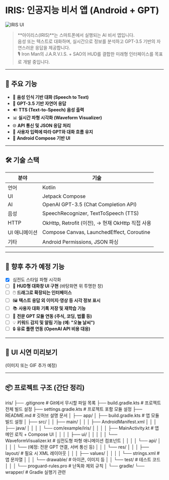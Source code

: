 # IRIS: 인공지능 비서 앱 (Android + GPT)

![IRIS UI](https://github.com/your-username/iris/assets/preview.png) <!-- 필요 시 이미지 링크 수정 -->

> **아이리스(IRIS)**는 스마트폰에서 실행되는 AI 비서 앱입니다.  
> 음성 또는 텍스트로 대화하며, 실시간으로 정보를 분석하고 GPT-3.5 기반의 자연스러운 응답을 제공합니다.  
> 🎙️ Iron Man의 J.A.R.V.I.S. + SAO의 HUD를 결합한 미래형 인터페이스를 목표로 개발 중입니다.

---

## 🚀 주요 기능

- 🎤 **음성 인식 기반 대화 (Speech to Text)**
- 💬 **GPT-3.5 기반 자연어 응답**
- 🔊 **TTS (Text-to-Speech) 음성 출력**
- 📊 **실시간 파형 시각화 (Waveform Visualizer)**
- 🌐 **API 통신 및 JSON 응답 처리**
- 🧠 **사용자 입력에 따라 GPT와 대화 흐름 유지**
- 📱 **Android Compose 기반 UI**

---

## 🛠️ 기술 스택

| 분야 | 기술 |
|------|------|
| 언어 | Kotlin |
| UI | Jetpack Compose |
| AI | OpenAI GPT-3.5 (Chat Completion API) |
| 음성 | SpeechRecognizer, TextToSpeech (TTS) |
| HTTP | OkHttp, Retrofit (이전), → 현재 OkHttp 직접 사용 |
| UI 애니메이션 | Compose Canvas, LaunchedEffect, Coroutine |
| 기타 | Android Permissions, JSON 파싱 |

---

## 🎯 향후 추가 예정 기능

- [x] 심전도 스타일 파형 시각화  
- [ ] 📁 **HUD형 대화창 UI 구현** (바탕화면 위 투명한 창)
- [ ] 🖱️ **드래그로 확장되는 인터페이스**
- [ ] 🖼️ **텍스트 응답 외 이미지·영상 등 시각 정보 표시**
- [ ] 📚 **사용자 대화 기록 저장 및 재학습 기능**
- [ ] 🔧 **전문 GPT 모듈 연동 (주식, 코딩, 법률 등)**
- [ ] 💡 **키워드 감지 및 알림 기능 (예: "오늘 날씨")**
- [ ] 🔒 **유료 플랜 연동 (OpenAI API 비용 대응)**

---

## 📸 UI 시연 미리보기

(이미지 또는 GIF 추가 예정)

---

## 📦 프로젝트 구조 (간단 정리)

iris/
├── .gitignore                 # Git에서 무시할 파일 목록
├── build.gradle.kts          # 프로젝트 전체 빌드 설정
├── settings.gradle.kts       # 프로젝트 포함 모듈 설정
├── README.md                 # 깃허브 설명 문서
│
├── app/
│   ├── build.gradle.kts      # 앱 모듈 빌드 설정
│   ├── src/
│   │   ├── main/
│   │   │   ├── AndroidManifest.xml
│   │   │   ├── java/
│   │   │   │   └── com/example/iris/
│   │   │   │       ├── MainActivity.kt            # 앱 메인 로직 + Compose UI
│   │   │   │       ├── ui/
│   │   │   │       │   └── WaveformVisualizer.kt  # 심전도형 파형 애니메이션 컴포넌트
│   │   │   │       └── api/
│   │   │   │           └── (예정: 전문 GPT 연결, 서버 통신 등)
│   │   │   └── res/
│   │   │       ├── layout/                        # 필요 시 XML 레이아웃
│   │   │       ├── values/
│   │   │       │   └── strings.xml                # 앱 문자열
│   │   │       └── drawable/                      # 아이콘, 이미지 등
│   │   └── test/                                  # 테스트 코드
│   │
│   └── proguard-rules.pro        # 난독화 제외 규칙
│
└── gradle/
    └── wrapper/                  # Gradle 실행기 관련



